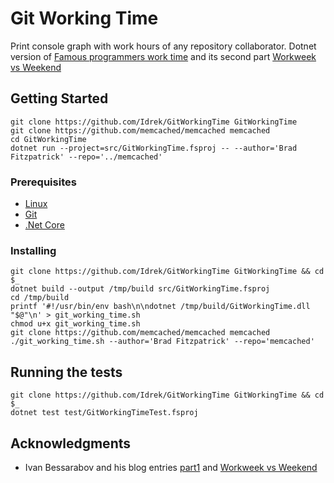 # Git Working Time

Print console graph with work hours of any repository collaborator. Dotnet version of [Famous programmers work time](https://ivan.bessarabov.com/blog/famous-programmers-work-time) and its second part [Workweek vs Weekend](https://ivan.bessarabov.com/blog/famous-programmers-work-time-part-2-workweek-vs-weekend)

## Getting Started

```
git clone https://github.com/Idrek/GitWorkingTime GitWorkingTime
git clone https://github.com/memcached/memcached memcached
cd GitWorkingTime
dotnet run --project=src/GitWorkingTime.fsproj -- --author='Brad Fitzpatrick' --repo='../memcached'
```

### Prerequisites

* [Linux](https://www.distrowatch.com/)
* [Git](https://git-scm.com/)
* [.Net Core](https://dotnet.microsoft.com/download)

### Installing

```
git clone https://github.com/Idrek/GitWorkingTime GitWorkingTime && cd $_
dotnet build --output /tmp/build src/GitWorkingTime.fsproj
cd /tmp/build
printf '#!/usr/bin/env bash\n\ndotnet /tmp/build/GitWorkingTime.dll "$@"\n' > git_working_time.sh
chmod u+x git_working_time.sh
git clone https://github.com/memcached/memcached memcached
./git_working_time.sh --author='Brad Fitzpatrick' --repo='memcached'
```

## Running the tests

```
git clone https://github.com/Idrek/GitWorkingTime GitWorkingTime && cd $_
dotnet test test/GitWorkingTimeTest.fsproj
```

## Acknowledgments

* Ivan Bessarabov and his blog entries [part1](https://ivan.bessarabov.com/blog/famous-programmers-work-time) and [Workweek vs Weekend](https://ivan.bessarabov.com/blog/famous-programmers-work-time-part-2-workweek-vs-weekend)

